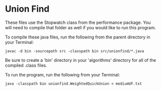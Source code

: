 # Union Find

These files use the Stopwatch class from the performance package. You will need to compile that folder as well if you would like to run this program.

To compile these java files, run the following from the parent directory in your Terminal:
```
javac -d bin -sourcepath src -classpath bin src/unionfind/*.java
```
Be sure to create a 'bin' directory in your 'algorithms' directory for all of the compiled .class files.

To run the program, run the following from your Terminal:
```
java -classpath bin unionfind.WeightedQuickUnion < mediumUF.txt
```